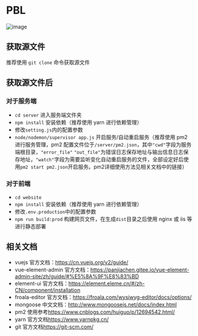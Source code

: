 # PBL

![image](https://wpimg.wallstcn.com/f778738c-e4f8-4870-b634-56703b4acafe.gif)

## 获取源文件

推荐使用 `git clone` 命令获取源文件

## 获取源文件后

### 对于服务端

- `cd server` 进入服务端文件夹
- `npm install` 安装依赖（推荐使用 yarn 进行依赖管理）
- 修改`setting.js`内的配置参数
- `node/nodemon/supervisor app.js` 开启服务/自动重启服务（推荐使用 pm2 进行服务管理，pm2 配置文件位于`/server/pm2.json`，其中`"cwd"`字段为服务端根目录，`"error_file"` `"out_file"`为错误日志保存地址与输出信息日志保存地址，`"watch"`字段为需要监听变化自动重启服务的文件，全部设定好后使用`pm2 start pm2.json`开启服务。pm2详细使用方法见相关文档中的链接）

### 对于前端

- `cd website`
- `npm install` 安装依赖（推荐使用 yarn 进行依赖管理）
- 修改`.env.production`中的配置参数
- `npm run build:prod` 构建网页文件，在生成`dist`目录之后使用 nginx 或 iis 等进行静态部署

## 相关文档

- vuejs 官方文档：<https://cn.vuejs.org/v2/guide/>
- vue-element-admin 官方文档：<https://panjiachen.gitee.io/vue-element-admin-site/zh/guide/#%E5%8A%9F%E8%83%BD>
- element-ui 官方文档：<https://element.eleme.cn/#/zh-CN/component/installation>
- froala-editor 官方文档：<https://froala.com/wysiwyg-editor/docs/options/>
- mongoose 中文文档：<http://www.mongoosejs.net/docs/index.html>
- pm2 使用参考<https://www.cnblogs.com/huiguo/p/12694542.html/>
- yarn 官方文档<https://www.yarnpkg.cn/>
- git 官方文档<https://git-scm.com/>
